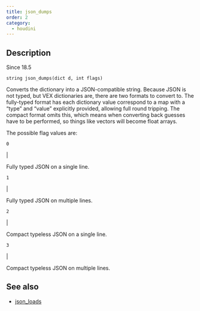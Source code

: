 ```yaml
---
title: json_dumps
order: 2
category:
  - houdini
---
```


## Description

Since 18.5

`string json_dumps(dict d, int flags)`

Converts the dictionary into a JSON-compatible string. Because JSON is not
typed, but VEX dictionaries are, there are two formats to convert to. The
fully-typed format has each dictionary value correspond to a map with a “type”
and “value” explicitly provided, allowing full round tripping. The compact
format omits this, which means when converting back guesses have to be
performed, so things like vectors will become float arrays.

The possible flag values are:

`0`

|

Fully typed JSON on a single line.

`1`

|

Fully typed JSON on multiple lines.

`2`

|

Compact typeless JSON on a single line.

`3`

|

Compact typeless JSON on multiple lines.

## See also

- [json_loads ](json_loads.html)

